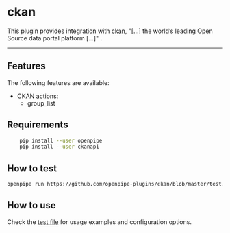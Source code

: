 ckan
====

This plugin provides integration with [ckan], "[...] the world’s leading Open Source data portal platform [...]" .

---

[ckan]: https://ckan.org/

Features
--------
The following features are available:

- CKAN actions:
    - group_list

Requirements
------------
```sh
    pip install --user openpipe
    pip install --user ckanapi
```

## How to test

```bash
openpipe run https://github.com/openpipe-plugins/ckan/blob/master/test.yaml
```

## How to use

Check the [test file](test.yaml) for usage examples and configuration options.
